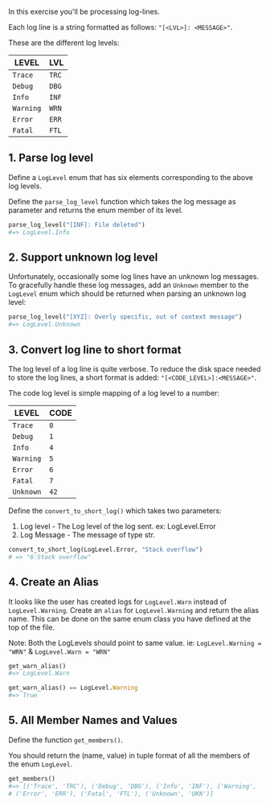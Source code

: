 In this exercise you'll be processing log-lines.

Each log line is a string formatted as follows: `"[<LVL>]: <MESSAGE>"`.

These are the different log levels:

| LEVEL     | LVL   |
| --------- | ----- |
| `Trace`   | `TRC` |
| `Debug`   | `DBG` |
| `Info`    | `INF` |
| `Warning` | `WRN` |
| `Error`   | `ERR` |
| `Fatal`   | `FTL` |

## 1. Parse log level

Define a `LogLevel` enum that has six elements corresponding to the above log levels.

Define the `parse_log_level` function which takes the log message as parameter and returns the enum member of its level.

```python
parse_log_level("[INF]: File deleted")
#=> LogLevel.Info
```

## 2. Support unknown log level

Unfortunately, occasionally some log lines have an unknown log messages. To gracefully handle these log messages, add an `Unknown` member to the `LogLevel` enum which should be returned when parsing an unknown log level:

```python
parse_log_level("[XYZ]: Overly specific, out of context message")
#=> LogLevel.Unknown
```

## 3. Convert log line to short format

The log level of a log line is quite verbose. To reduce the disk space needed to store the log lines, a short format is added: `"[<CODE_LEVEL>]:<MESSAGE>"`.

The code log level is simple mapping of a log level to a number:

| LEVEL     | CODE |
| --------- | ---- |
| `Trace`   | `0`  |
| `Debug`   | `1`  |
| `Info`    | `4`  |
| `Warning` | `5`  |
| `Error`   | `6`  |
| `Fatal`   | `7`  |
| `Unknown` | `42` |

Define the `convert_to_short_log()` which takes two parameters:

1. Log level - The Log level of the log sent. ex: LogLevel.Error
2. Log Message - The message of type str.

```python
convert_to_short_log(LogLevel.Error, "Stack overflow")
# => "6:Stack overflow"
```

## 4. Create an Alias

It looks like the user has created logs for `LogLevel.Warn` instead of `LogLevel.Warning`. Create an `alias` for `LogLevel.Warning` and return the alias name. This can be done on the same enum class you have defined at the top of the file.

Note: Both the LogLevels should point to same value. ie: `LogLevel.Warning = "WRN"` & `LogLevel.Warn = "WRN"`

```python
get_warn_alias()
#=> LogLevel.Warn

get_warn_alias() == LogLevel.Warning
#=> True
```

## 5. All Member Names and Values

Define the function `get_members()`.

You should return the (name, value) in tuple format of all the members of the enum `LogLevel`.

```python
get_members()
#=> [('Trace', 'TRC'), ('Debug', 'DBG'), ('Info', 'INF'), ('Warning', 'WRN'),
# ('Error', 'ERR'), ('Fatal', 'FTL'), ('Unknown', 'UKN')]
```
